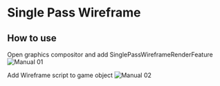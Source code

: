 # Single Pass Wireframe

## How to use

Open graphics compositor and add SinglePassWireframeRenderFeature
![Manual 01](/Manual/01.png)

Add Wireframe script to game object
![Manual 02](/Manual/02.png)
